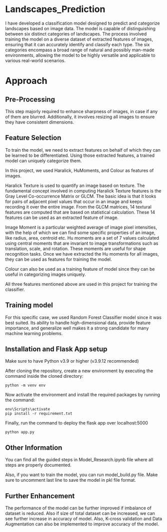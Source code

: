# Landscapes_Prediction

I have developed a classification model designed to predict and categorize landscapes based on image data. The model is capable of distinguishing between six distinct categories of landscapes. The process involved training the model on a diverse dataset of extracted features of images, ensuring that it can accurately identify and classify each type. The six categories encompass a broad range of natural and possibly man-made environments, allowing the model to be highly versatile and applicable to various real-world scenarios.

# Approach

## Pre-Processing

This step majorly required to enhance sharpness of images, in case if any of them are blurred. Additionally, it involves resizing all images to ensure they have consistent dimensions.

## Feature Selection

To train the model, we need to extract features on behalf of which they can be learned to be differentiated. Using those extracted features, a trained model can uniquely categorize them.

In this project, we used Haralick, HuMoments, and Colour as features of images.

Haralick Texture is used to quantify an image based on texture. The fundamental concept involved in computing Haralick Texture features is the Gray Level Co-occurrence Matrix or GLCM. The basic idea is that it looks for pairs of adjacent pixel values that occur in an image and keeps recording it over the entire image. From the GLCM matrices, 14 textural features are computed that are based on statistical calculation. These 14 features can be used as an extracted feature of image.

Image Moment is a particular weighted average of image pixel intensities, with the help of which we can find some specific properties of an image, like radius, area, centroid etc. Hu moments are a set of 7 values calculated using central moments that are invariant to image transformations such as translation, scale, and rotation. These moments are useful for shape recognition tasks. Once we have extracted the Hu moments for all images, they can be used as features for training the model.

Colour can also be used as a training feature of model since they can be useful in categorizing images uniquely. 

All three features mentioned above are used in this project for training the classifier.

## Training model

For this specific case, we used Random Forest Classifier model since it was best suited. Its ability to handle high-dimensional data, provide feature importance, and generalize well makes it a strong candidate for many machine learning problems.


## Installation and Flask App setup

Make sure to have Python v3.9 or higher (v3.9.12 recommended)

After cloning the repository, create a new environment by executing the command inside the cloned directory:
```
python -m venv env
```
Now activate the environment and install the required packages by running the command:
```
env\Scripts\activate
pip install -r requirement.txt
```
Finally, run the command to deploy the flask app over localhost:5000
```
python app.py
```

## Other Information

You can find all the guided steps in Model_Research.ipynb file where all steps are properly documented.

Also, if you want to train the model, you can run model_build.py file. Make sure to uncomment last line to save the model in pkl file format.

## Further Enhancement

The performance of the model can be further improved if imbalance of dataset is reduced. Also if size of total dataset can be increased, we can see further increase in accuracy of model.
Also, K-cross validation and Data Augmentation can also be implemented to improve accuracy of the model.

